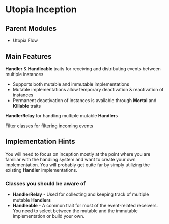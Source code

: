 # Utopia Inception

## Parent Modules
- Utopia Flow

## Main Features

**Handler** & **Handleable** traits for receiving and distributing events between multiple instances
- Supports both mutable and immutable implementations
- Mutable implementations allow temporary deactivation & reactivation of instances
- Permanent deactivation of instances is available through **Mortal** and **Killable** traits

**HandlerRelay** for handling multiple mutable **Handler**s

Filter classes for filtering incoming events

## Implementation Hints
You will need to focus on inception mostly at the point where you are familiar with the handling system and want to
create your own implementation. You will probably get quite far by simply utilizing the existing **Handler**
implementations.

### Classes you should be aware of
- **HandlerRelay** - Used for collecting and keeping track of multiple mutable **Handlers**
- **Handleable** - A common trait for most of the event-related receivers. You need to select between the mutable and
  the immutable implementation or build your own.